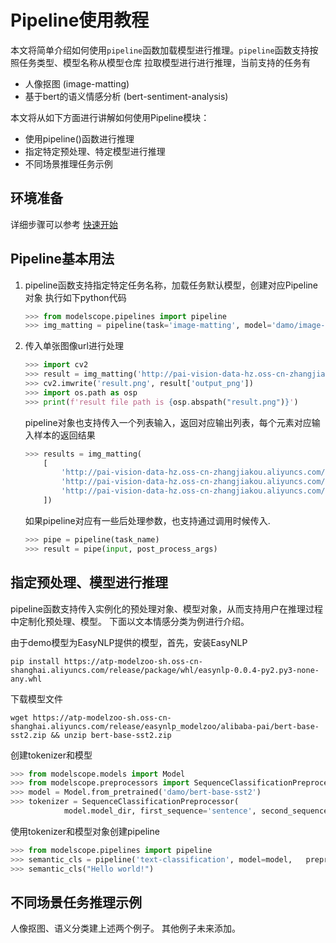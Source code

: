 # Pipeline使用教程

本文将简单介绍如何使用`pipeline`函数加载模型进行推理。`pipeline`函数支持按照任务类型、模型名称从模型仓库
拉取模型进行进行推理，当前支持的任务有

* 人像抠图 (image-matting)
* 基于bert的语义情感分析 (bert-sentiment-analysis)

本文将从如下方面进行讲解如何使用Pipeline模块：
* 使用pipeline()函数进行推理
* 指定特定预处理、特定模型进行推理
* 不同场景推理任务示例

## 环境准备
详细步骤可以参考 [快速开始](../quick_start.md)

## Pipeline基本用法

1. pipeline函数支持指定特定任务名称，加载任务默认模型，创建对应Pipeline对象
   执行如下python代码
   ```python
   >>> from modelscope.pipelines import pipeline
   >>> img_matting = pipeline(task='image-matting', model='damo/image-matting-person')
   ```

2. 传入单张图像url进行处理
   ``` python
   >>> import cv2
   >>> result = img_matting('http://pai-vision-data-hz.oss-cn-zhangjiakou.aliyuncs.com/data/test/maas/image_matting/test.png')
   >>> cv2.imwrite('result.png', result['output_png'])
   >>> import os.path as osp
   >>> print(f'result file path is {osp.abspath("result.png")}')
   ```

   pipeline对象也支持传入一个列表输入，返回对应输出列表，每个元素对应输入样本的返回结果
   ```python
   >>> results = img_matting(
       [
           'http://pai-vision-data-hz.oss-cn-zhangjiakou.aliyuncs.com/data/test/maas/image_matting/test.png',
           'http://pai-vision-data-hz.oss-cn-zhangjiakou.aliyuncs.com/data/test/maas/image_matting/test.png',
           'http://pai-vision-data-hz.oss-cn-zhangjiakou.aliyuncs.com/data/test/maas/image_matting/test.png',
       ])
   ```

   如果pipeline对应有一些后处理参数，也支持通过调用时候传入.
   ```python
   >>> pipe = pipeline(task_name)
   >>> result = pipe(input, post_process_args)
   ```

## 指定预处理、模型进行推理
pipeline函数支持传入实例化的预处理对象、模型对象，从而支持用户在推理过程中定制化预处理、模型。
下面以文本情感分类为例进行介绍。

由于demo模型为EasyNLP提供的模型，首先，安装EasyNLP
```shell
pip install https://atp-modelzoo-sh.oss-cn-shanghai.aliyuncs.com/release/package/whl/easynlp-0.0.4-py2.py3-none-any.whl
```


下载模型文件
```shell
wget https://atp-modelzoo-sh.oss-cn-shanghai.aliyuncs.com/release/easynlp_modelzoo/alibaba-pai/bert-base-sst2.zip && unzip bert-base-sst2.zip
```

创建tokenizer和模型
```python
>>> from modelscope.models import Model
>>> from modelscope.preprocessors import SequenceClassificationPreprocessor
>>> model = Model.from_pretrained('damo/bert-base-sst2')
>>> tokenizer = SequenceClassificationPreprocessor(
            model.model_dir, first_sequence='sentence', second_sequence=None)
```

使用tokenizer和模型对象创建pipeline
```python
>>> from modelscope.pipelines import pipeline
>>> semantic_cls = pipeline('text-classification', model=model,   preprocessor=tokenizer)
>>> semantic_cls("Hello world!")
```

## 不同场景任务推理示例

人像抠图、语义分类建上述两个例子。  其他例子未来添加。
